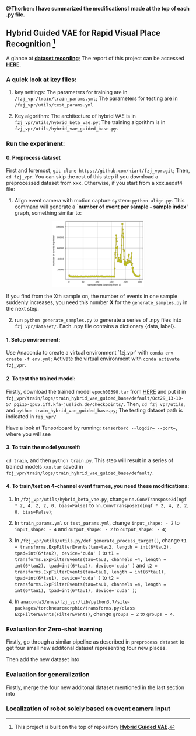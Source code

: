 **@Thorben:
I have summarized the modifications I made at the top of each .py file.**
## Hybrid Guided VAE for Rapid Visual Place Recognition [^1]

A glance at **[dataset recording](https://www.youtube.com/watch?v=3YV6RFQt1Os)**; The report of this project can be accessed **[HERE](https://drive.google.com/drive/folders/1UDGhIhu8RIIPHSEBMTT_6EEVZ31Ey2lC?usp=sharing)**.

### A quick look at key files:
1) key settings: The parameters for training are in ```/fzj_vpr/train/train_params.yml```;
The parameters for testing are in ```/fzj_vpr/utils/test_params.yml```

2) Key algorithm:
The architecture of hybrid VAE is in ```fzj_vpr/utils/hybrid_beta_vae.py```;
The training algorithm is in ```fzj_vpr/utils/hybrid_vae_guided_base.py```.

### Run the experiment: 

#### 0. Preprocess dataset
First and foremost, ```git clone https://github.com/niart/fzj_vpr.git```;
Then, ```cd fzj_vpr```. 
You can skip the rest of this step if you download a preprocessed dataset from xxx. Otherwise, if you start from a xxx.aedat4 file:

1) Align event camera with motion capture system: ```python align.py```.
This command will generate a **`number of event per sample - sample index'** graph, something similar to:

<p align="center">
<img src="https://github.com/niart/fzj_vpr/blob/a29fbfb322614a81e8d9aaeaadc61e920db6f665/pic/align.png" width=50% height=50%>
</p>

If you find from the Xth sample on, the number of events in one sample suddenly increases, you need this number **X** for the ```generate_samples.py``` in the next step.

2) run ```python generate_samples.py``` to generate a series of .npy files into ```fzj_vpr/dataset/```.
Each .npy file contains a dictionary {data, label}.

#### 1. Setup environment: 
Use Anaconda to create a virtual environment `fzj_vpr' with ```conda env create -f env.yml```; 
Activate the virtual environment with ```conda activate fzj_vpr```.

#### 2. To test the trained model:
Firstly, download the trained model ```epoch00390.tar``` from [HERE](https://drive.google.com/drive/folders/1N3tMr3MM-Fo_GN2T5B4C52VfnCZsQSbC?usp=sharing) and put it in ```fzj_vpr/train/logs/train_hybrid_vae_guided_base/default/Oct29_13-10-57_pgi15-gpu5.iff.kfa-juelich.de/checkpoints/```.
Then, ```cd fzj_vpr/utils```, and ```python train_hybrid_vae_guided_base.py```;
The testing dataset path is indicated in ```fzj_vpr/```

Have a look at Tensorboard by running: ```tensorbord --logdir= --port=```, where you will see 

#### 3. To train the model yourself:
```cd train```, and then ```python train.py```.
This step will result in a series of trained models `xxx.tar` saved in ```fzj_vpr/train/logs/train_hybrid_vae_guided_base/default/```.

#### 4. To train/test on 4-channel event frames, you need these modifications:
1) In ```/fzj_vpr/utils/hybrid_beta_vae.py```, change 
```nn.ConvTranspose2d(ngf * 2, 4, 2, 2, 0, bias=False)``` 
to 
```nn.ConvTranspose2d(ngf * 2, 4, 2, 2, 0, bias=False)```;

2) In ```train_params.yml``` or ```test_params.yml```, change ```input_shape: - 2``` to ```input_shape: - 4``` and ```output_shape: - 2``` to ```output_shape: - 4```;

3) In ```/fzj_vpr/utils/utils.py/def generate_process_target()```, change 
```t1 = transforms.ExpFilterEvents(tau=tau2, length = int(6*tau2), tpad=int(6*tau2), device='cuda' )``` to 
```t1 = transforms.ExpFilterEvents(tau=tau2, channels =4, length = int(6*tau2), tpad=int(6*tau2), device='cuda' )``` and 
```t2 = transforms.ExpFilterEvents(tau=tau1, length = int(6*tau1), tpad=int(6*tau1), device='cuda' )``` to 
```t2 = transforms.ExpFilterEvents(tau=tau1, channels =4, length = int(6*tau1), tpad=int(6*tau1), device='cuda' )```;

4) In ```anaconda3/envs/fzj_vpr/lib/python3.7/site-packages/torchneuromorphic/transforms.py/class ExpFilterEvents(FilterEvents)```, change ```groups = 2``` to ```groups = 4```.

<!-- 
An overview of TripleSumo interface:
<p align="center">
<img src="https://github.com/niart/fzj_vpr/tree/1b691bc5559082ebdda2b30962773c35fe833fd0/pic/align.png" width=50% height=50%>
</p>
Rewards along training the newly added player with DDPG:
<p align="center">
<img src="https://github.com/niart/triplesumo/blob/main/3rewards.png" width=50% height=50%>
</p>
Wining rate of the team(red+blue) during training and testing:
<p align="center">
<img src="https://github.com/niart/triplesumo/blob/main/hybrid_rate.png" width=50% height=50%>
</p>
Steps the team needed to win along training the newly added player:
<p align="center">
<img src="https://github.com/niart/triplesumo/blob/main/steps.png" width=50% height=50%>
</p> -->

[^1]: This project is built on the top of repository **[Hybrid Guided VAE](https://github.com/kennetms/Accenture_Hybrid_Guided_VAE)**. 

### Evaluation for Zero-shot learning
Firstly, go through a similar pipeline as described in `preprocess dataset` to get four small new additonal dataset representing four new places.

Then add the new dataset into 

### Evaluation for generalization
Firstly, merge the four new additonal dataset mentioned in the last section into 


### Localization of robot solely based on event camera input